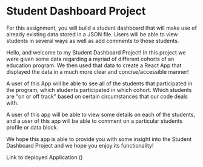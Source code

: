 # Student Dashboard Project

For this assignment, you will build a student dashboard that will make use of already existing data stored in a JSON file. Users will be able to view students in several ways as well as add comments to those students.

Hello, and welcome to my Student Dashboard Project! In this project we were given some data regarding a myriad of different cohorts of an education program. We then used that data to create a React App that displayed the data in a much more clear and concise/accessible manner!

A user of this App will be able to see all of the students that participated in the program, which students participated in which cohort. Which students are "on or off track" based on certain circumstances that our code deals with. 

A user of this app will be able to view some details on each of the students, and a user of this app will be able to comment on a particular students profile or data block.

We hope this app is able to provide you with some insight into the Student Dashboard Project and we hope you enjoy its functionality!

Link to deployed Application ()